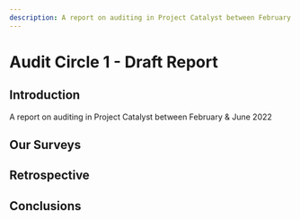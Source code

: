 ```yaml
---
description: A report on auditing in Project Catalyst between February & June 2022
---
```


# Audit Circle 1 - Draft Report

## Introduction

A report on auditing in Project Catalyst between February & June 2022

## Our Surveys



## Retrospective



## Conclusions

